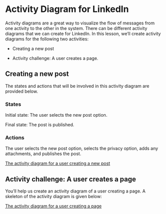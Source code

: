 # Activity Diagram for LinkedIn
Activity diagrams are a great way to visualize the flow of messages from one activity to the other in the system. There can be different activity diagrams that we can create for LinkedIn. In this lesson, we’ll create activity diagrams for the following two activities:

- Creating a new post

- Activity challenge: A user creates a page.

## Creating a new post
The states and actions that will be involved in this activity diagram are provided below.

### States
Initial state: The user selects the new post option.

Final state: The post is published.

### Actions
The user selects the new post option, selects the privacy option, adds any attachments, and publishes the post.

[The activity diagram for a user creating a new post](./activity.png)
## Activity challenge: A user creates a page
You’ll help us create an activity diagram of a user creating a page. A skeleton of the activity diagram is given below:

[The activity diagram for a user creating a page](./answer.png)

